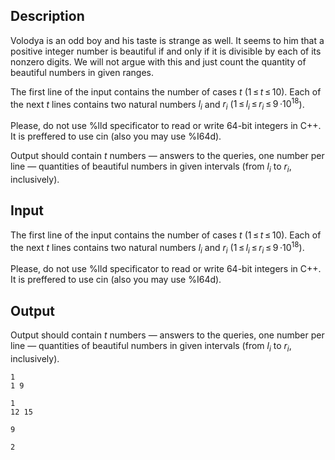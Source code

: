 ## Description

<div><p>Volodya is an odd boy and his taste is strange as well. It seems to him that a positive integer number is <span class="tex-font-style-it">beautiful</span> if and only if it is divisible by each of its nonzero digits. We will not argue with this and just count the quantity of beautiful numbers in given ranges.</p></div><div class="input-specification"><p>The first line of the input contains the number of cases <span class="tex-span"><i>t</i></span> (<span class="tex-span">1 ≤ <i>t</i> ≤ 10</span>). Each of the next <span class="tex-span"><i>t</i></span> lines contains two natural numbers <span class="tex-span"><i>l</i><sub class="lower-index"><i>i</i></sub></span> and <span class="tex-span"><i>r</i><sub class="lower-index"><i>i</i></sub></span> (<span class="tex-span">1 ≤ <i>l</i><sub class="lower-index"><i>i</i></sub> ≤ <i>r</i><sub class="lower-index"><i>i</i></sub> ≤ 9 ·10<sup class="upper-index">18</sup></span>).</p><p>Please, do not use <span class="tex-font-style-tt">%lld</span> specificator to read or write 64-bit integers in C++. It is preffered to use <span class="tex-font-style-tt">cin</span> (also you may use <span class="tex-font-style-tt">%I64d</span>).</p></div><div class="output-specification"><p>Output should contain <span class="tex-span"><i>t</i></span> numbers — answers to the queries, one number per line — quantities of beautiful numbers in given intervals (from <span class="tex-span"><i>l</i><sub class="lower-index"><i>i</i></sub></span> to <span class="tex-span"><i>r</i><sub class="lower-index"><i>i</i></sub></span>, inclusively).</p></div>

## Input

<p>The first line of the input contains the number of cases <span class="tex-span"><i>t</i></span> (<span class="tex-span">1 ≤ <i>t</i> ≤ 10</span>). Each of the next <span class="tex-span"><i>t</i></span> lines contains two natural numbers <span class="tex-span"><i>l</i><sub class="lower-index"><i>i</i></sub></span> and <span class="tex-span"><i>r</i><sub class="lower-index"><i>i</i></sub></span> (<span class="tex-span">1 ≤ <i>l</i><sub class="lower-index"><i>i</i></sub> ≤ <i>r</i><sub class="lower-index"><i>i</i></sub> ≤ 9 ·10<sup class="upper-index">18</sup></span>).</p><p>Please, do not use <span class="tex-font-style-tt">%lld</span> specificator to read or write 64-bit integers in C++. It is preffered to use <span class="tex-font-style-tt">cin</span> (also you may use <span class="tex-font-style-tt">%I64d</span>).</p>

## Output

<p>Output should contain <span class="tex-span"><i>t</i></span> numbers — answers to the queries, one number per line — quantities of beautiful numbers in given intervals (from <span class="tex-span"><i>l</i><sub class="lower-index"><i>i</i></sub></span> to <span class="tex-span"><i>r</i><sub class="lower-index"><i>i</i></sub></span>, inclusively).</p>





```input1
1
1 9

```




```input2
1
12 15

```




```output1
9

```




```output2
2

```


